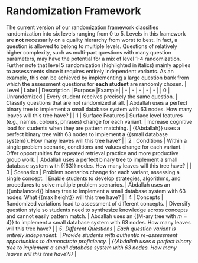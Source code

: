 # Randomization Framework
The current version of our randomization framework classifies randomization into six levels ranging from 0 to 5. Levels in this framework are **not** necessarily on a quality hierarchy from worst to best. In fact, a question is allowed to belong to multiple levels. Questions of relatively higher complexity, such as multi-part questions with many question parameters, may have the potential for a mix of level 1-4 randomization. Further
note that level 5 randomization (highlighted in italics) mainly applies to assessments since it requires entirely independent variants. As an example, this can be achieved by implementing a large question bank from which the assessment questions for **each student** are randomly chosen.
| Level | Label | Description | Purpose |Example|
| - | - | - | - | - |
| 0 | Unrandomized | Every student receives precisely the same question. | Classify questions that are not randomized at all. | Abdallah uses a perfect binary tree to implement a small database system with 63 nodes. How many leaves will this tree have? |
| 1 | Surface Features | Surface level features (e.g., names, colours, phrases) change for each variant. | Increase cognitive load for students when they are pattern matching. | {{Abdallah}} uses a perfect binary tree with 63 nodes to implement a {{small database system}}. How many leaves will this tree have? |
| 2 | Conditions | Within a single problem scenario, conditions and values change for each variant. | Offer opportunities for repeated retrieval practice and more productive group work. | Abdallah uses a perfect binary tree to implement a small database system with {{63}} nodes. How many leaves will this tree have? |
| 3 | Scenarios | Problem scenarios change for each variant, assessing a single concept. | Enable students to develop strategies, algorithms, and procedures to solve multiple problem scenarios. | Abdallah uses an {{unbalanced}} binary tree to implement a small database system with 63 nodes. What {{max height}} will this tree have? |
| 4 | Concepts | Randomized variations lead to assessment of different concepts. | Diversify question style so students need to synthesize knowledge across concepts and cannot easily pattern match. | Abdallah uses an {{M-ary tree with $m=4$}} to implement a small database system with 63 nodes. How many leaves will this tree have? |
| *5*| *Different Questions* | *Each question variant is entirely independent.* | *Provide students with authentic re-assessment opportunities to demonstrate proficiency.* | *{{Abdallah uses a perfect binary tree to implement a small database system with 63 nodes. How many leaves will this tree have?}}* |

